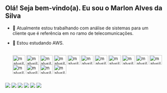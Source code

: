 ## Olá! Seja bem-vindo(a). Eu sou o Marlon Alves da Silva

- 🔭 Atualmente estou trabalhando com análise de sistemas para um cliente que é referência em no ramo de telecomunicações.
- 🌱 Estou estudando AWS.
  
  <div style="display: inline_block"><br>
  <img align="center" alt="malvsilv-AWS" height="30" width="40" src="https://cdn.jsdelivr.net/gh/devicons/devicon/icons/amazonwebservices/amazonwebservices-original.svg">
  <img align="center" alt="malvsilv-AWS" height="30" width="40" src="https://cdn.jsdelivr.net/gh/devicons/devicon/icons/apache/apache-original.svg">
  <img align="center" alt="malvsilv-AWS" height="30" width="40" src="https://cdn.jsdelivr.net/gh/devicons/devicon/icons/bash/bash-original.svg">
  <img align="center" alt="malvsilv-AWS" height="30" width="40" src="https://cdn.jsdelivr.net/gh/devicons/devicon/icons/confluence/confluence-original.svg">
  <img align="center" alt="malvsilv-AWS" height="30" width="40" src="https://cdn.jsdelivr.net/gh/devicons/devicon/icons/debian/debian-original.svg">
  <img align="center" alt="malvsilv-AWS" height="30" width="40" src="https://cdn.jsdelivr.net/gh/devicons/devicon/icons/docker/docker-original.svg">
  <img align="center" alt="malvsilv-AWS" height="30" width="40" src="https://cdn.jsdelivr.net/gh/devicons/devicon/icons/gitlab/gitlab-original.svg">
  <img align="center" alt="malvsilv-AWS" height="30" width="40" src="https://cdn.jsdelivr.net/gh/devicons/devicon/icons/java/java-original.svg">
  <img align="center" alt="malvsilv-AWS" height="30" width="40" src="https://cdn.jsdelivr.net/gh/devicons/devicon/icons/jenkins/jenkins-original.svg">  
  <img align="center" alt="malvsilv-AWS" height="30" width="40" src="https://cdn.jsdelivr.net/gh/devicons/devicon/icons/linux/linux-original.svg">  
  <img align="center" alt="malvsilv-AWS" height="30" width="40" src="https://cdn.jsdelivr.net/gh/devicons/devicon/icons/oracle/oracle-original.svg"
  <img align="center" alt="malvsilv-AWS" height="30" width="40" src="https://cdn.jsdelivr.net/gh/devicons/devicon/icons/photoshop/photoshop-plain.svg"
  <img align="center" alt="malvsilv-AWS" height="30" width="40" src="https://cdn.jsdelivr.net/gh/devicons/devicon/icons/microsoftsqlserver/microsoftsqlserver-plain-wordmark.svg">
  <img align="center" alt="malvsilv-AWS" height="30" width="40" src="https://cdn.jsdelivr.net/gh/devicons/devicon/icons/ssh/ssh-original.svg">
  <img align="center" alt="malvsilv-AWS" height="30" width="40" src="https://cdn.jsdelivr.net/gh/devicons/devicon/icons/trello/trello-plain.svg">
  <img align="center" alt="malvsilv-AWS" height="30" width="40" src="https://cdn.jsdelivr.net/gh/devicons/devicon/icons/tortoisegit/tortoisegit-original.svg">
  <img align="center" alt="malvsilv-AWS" height="30" width="40" src="https://cdn.jsdelivr.net/gh/devicons/devicon/icons/ubuntu/ubuntu-plain.svg">
</div>
  
##
  
<div> 
  <a href="https://www.youtube.com/channel/UC_-uuuZbY0AAt9CViNzvc-Q" target="_blank"><img src="https://img.shields.io/badge/YouTube-FF0000?style=for-the-badge&logo=youtube&logoColor=white" target="_blank"></a>
  <a href="https://instagram.com/rafaballerini" target="_blank"><img src="https://img.shields.io/badge/-Instagram-%23E4405F?style=for-the-badge&logo=instagram&logoColor=white" target="_blank"></a>
 	<a href="https://www.twitch.tv/rafaballerinii" target="_blank"><img src="https://img.shields.io/badge/Twitch-9146FF?style=for-the-badge&logo=twitch&logoColor=white" target="_blank"></a>
 <a href="https://discord.gg/pDbY76q8Qf" target="_blank"><img src="https://img.shields.io/badge/Discord-7289DA?style=for-the-badge&logo=discord&logoColor=white" target="_blank"></a> 
  <a href = "mailto:contatorafaballerini@gmail.com"><img src="https://img.shields.io/badge/-Gmail-%23333?style=for-the-badge&logo=gmail&logoColor=white" target="_blank"></a>
  <a href="https://www.linkedin.com/in/rafaella-ballerini-45875016a" target="_blank"><img src="https://img.shields.io/badge/-LinkedIn-%230077B5?style=for-the-badge&logo=linkedin&logoColor=white" target="_blank"></a>
  
</div>

